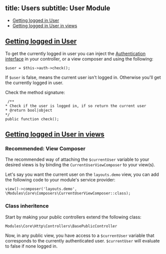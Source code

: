 title: Users
subtitle: User Module
-------

- [Getting logged in User](#getting-logged-in-user)
- [Getting logged in User in views](#getting-logged-in-user-in-views)

## <a class="anchor" name="getting-logged-in-user" href="#getting-logged-in-user">Getting logged in User</a>

To get the currently logged in user you can inject the [Authentication interface](https://github.com/AsgardCms/Core/blob/master/Contracts/Authentication.php) in your controller, or a view composer and using the following:

``` .language-php
$user = $this->auth->check();
```

If `$user` is false, means the current user isn't logged in. Otherwise you'll get the currently logged in user.

Check the method signature:

``` .language-php
 /**
* Check if the user is logged in, if so return the current user
* @return bool|object
*/
public function check();
```


## <a class="anchor" name="getting-logged-in-user-in-views" href="#getting-logged-in-user-in-views">Getting logged in User in views</a>

### Recommended: View Composer

The recommended way of attaching the `$currentUser` variable to your desired views is by binding the `CurrentUserViewComposer` to your view(s).

Let's say you want the current user on the `layouts.demo` view, you can add the following code to your module's service provider:

``` .language-php
view()->composer('layouts.demo', \Modules\Core\Composers\CurrentUserViewComposer::class);
```

### Class inheritence

Start by making your public controllers extend the following class:

``` .language-php
Modules\Core\Http\Controllers\BasePublicController
```

Now, in any public view, you have access to a `$currentUser` variable that corresponds to the currently authenticated user. `$currentUser` will evaluate to false if none logged in.
